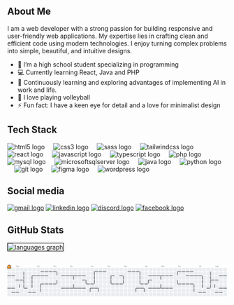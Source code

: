 ## About Me

I am a web developer with a strong passion for building responsive and user-friendly web applications. My expertise lies in crafting clean and efficient code using modern technologies. I enjoy turning complex problems into simple, beautiful, and intuitive designs.

- 🏫 I’m a high school student specializing in programming
- 💻 Currently learning React, Java and PHP
- 🌱 Continuously learning and exploring advantages of implementing AI in work and life.
- 🏐 I love playing volleyball
- ⚡ Fun fact: I have a keen eye for detail and a love for minimalist design

## Tech Stack

<div align="left">
  <img src="https://cdn.jsdelivr.net/gh/devicons/devicon/icons/html5/html5-original.svg" height="40" alt="html5 logo"  />
  <img width="12" />
  <img src="https://cdn.jsdelivr.net/gh/devicons/devicon/icons/css3/css3-original.svg" height="40" alt="css3 logo"  />
  <img width="12" />
  <img src="https://cdn.jsdelivr.net/gh/devicons/devicon/icons/sass/sass-original.svg" height="40" alt="sass logo"  />
  <img width="12" />
  <img src="https://cdn.simpleicons.org/tailwindcss/06B6D4" height="40" alt="tailwindcss logo"  />
  <img width="12" />
  <img src="https://cdn.jsdelivr.net/gh/devicons/devicon/icons/react/react-original.svg" height="40" alt="react logo"  />
  <img width="12" />
  <img src="https://cdn.jsdelivr.net/gh/devicons/devicon/icons/javascript/javascript-original.svg" height="40" alt="javascript logo"  />
  <img width="12" />
  <img src="https://cdn.jsdelivr.net/gh/devicons/devicon/icons/typescript/typescript-original.svg" height="40" alt="typescript logo"  />
  <img width="12" />
  <img src="https://cdn.jsdelivr.net/gh/devicons/devicon/icons/php/php-original.svg" height="40" alt="php logo"  />
  <img width="12" />
  <img src="https://cdn.jsdelivr.net/gh/devicons/devicon/icons/mysql/mysql-original.svg" height="40" alt="mysql logo"  />
  <img width="12" />
  <img src="https://cdn.jsdelivr.net/gh/devicons/devicon/icons/microsoftsqlserver/microsoftsqlserver-plain.svg" height="40" alt="microsoftsqlserver logo"  />
  <img width="12" />
  <img src="https://cdn.jsdelivr.net/gh/devicons/devicon/icons/java/java-original.svg" height="40" alt="java logo"  />
  <img width="12" />
  <img src="https://cdn.jsdelivr.net/gh/devicons/devicon/icons/python/python-original.svg" height="40" alt="python logo"  />
  <img width="12" />
  <img src="https://cdn.simpleicons.org/git/F05032" height="40" alt="git logo"  />
  <img width="12" />
  <img src="https://cdn.simpleicons.org/figma/F24E1E" height="40" alt="figma logo"  />
  <img width="12" />
  <img src="https://cdn.simpleicons.org/wordpress/21759B" height="40" alt="wordpress logo"  />
</div>

## Social media

<div align="left">
 <a target="_blank" href="mailto:malinowski.konrad45@gmail.com"> <img src="https://raw.githubusercontent.com/maurodesouza/profile-readme-generator/master/src/assets/icons/social/gmail/default.svg" width="52" height="40" alt="gmail logo"  /></a>
<a target="_blank" href="https://www.linkedin.com/in/konradxmalinowski">  <img src="https://raw.githubusercontent.com/maurodesouza/profile-readme-generator/master/src/assets/icons/social/linkedin/default.svg" width="52" height="40" alt="linkedin logo"  /></a>
<a href="">  <img src="https://raw.githubusercontent.com/maurodesouza/profile-readme-generator/master/src/assets/icons/social/discord/default.svg" width="52" height="40" alt="discord logo"  /></a>
 <a target="_blank"  href="https://www.facebook.com/konradxmalinowski/"> <img src="https://raw.githubusercontent.com/maurodesouza/profile-readme-generator/master/src/assets/icons/social/facebook/default.svg" width="52" height="40" alt="facebook logo"  /></a>
</div>



## GitHub Stats
<p align="left">
<img src="https://github-readme-stats.vercel.app/api/top-langs/?username=konradxmalinowski&theme=tokyonight&hide_border=true&include_all_commits=false&langs_count=8&layout=compact" height="200" alt="languages graph" style="border: 1px solid black;" />

</p>

<br>

<picture>
  <source media="(prefers-color-scheme: dark)" srcset="https://raw.githubusercontent.com/konradxmalinowski/konradxmalinowski/output/pacman-contribution-graph-dark.svg">
  <source media="(prefers-color-scheme: light)" srcset="https://raw.githubusercontent.com/konradxmalinowski/konradxmalinowski/output/pacman-contribution-graph.svg">
  <img alt="pacman contribution graph" src="https://raw.githubusercontent.com/konradxmalinowski/konradxmalinowski/output/pacman-contribution-graph.svg">
</picture>


